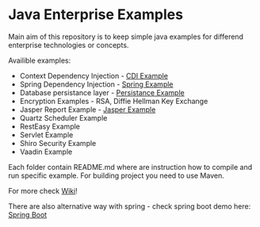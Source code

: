 Java Enterprise Examples
=====================
Main aim of this repository is to keep simple java examples for differend enterprise technologies or concepts. 

Availible examples:

 * Context Dependency Injection - [CDI Example](./cdi-example)
 * Spring Dependency Injection - [Spring Example](https://github.com/Pooky/dependency-injection-spring)
 * Database persistance layer - [Persistance Example](./persistance-example)
 * Encryption Examples - RSA, Diffie Hellman Key Exchange
 * Jasper Report Example - [Jasper Example](./jasper-example)
 * Quartz Scheduler Example
 * RestEasy Example
 * Servlet Example
 * Shiro Security Example
 * Vaadin Example

Each folder contain README.md where are instruction how to compile and run specific example.
For building project you need to use Maven.

For more check [Wiki](https://github.com/Pooky/java-examples/wiki/)!

There are also alternative way with spring - check spring boot demo here: [Spring Boot](https://github.com/Pooky/spring-examples)

